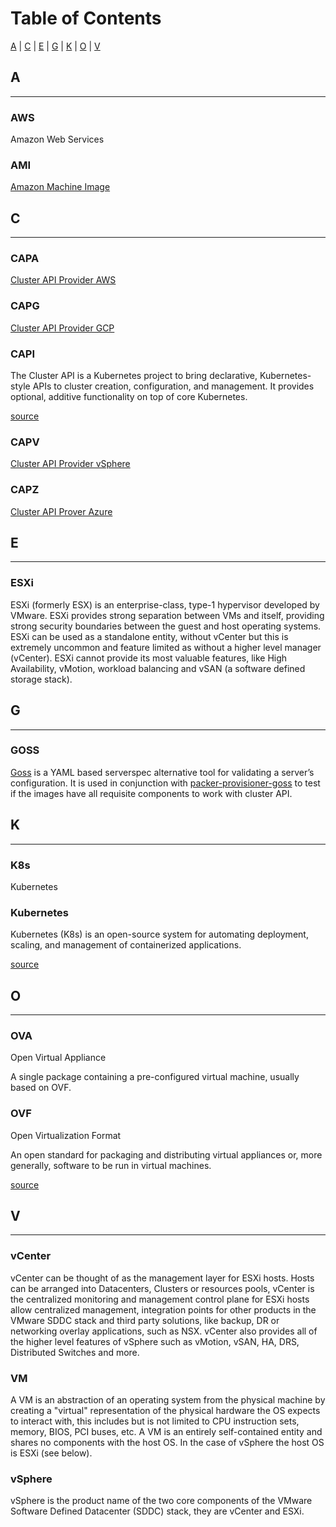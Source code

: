 # Table of Contents

[A](#a) | [C](#c) | [E](#e) | [G](#g) | [K](#k) | [O](#o) | [V](#v)

## A

---

### AWS

Amazon Web Services

### AMI

[Amazon Machine Image](https://docs.aws.amazon.com/AWSEC2/latest/UserGuide/AMIs.html)

## C

---

### CAPA

[Cluster API Provider AWS](https://github.com/kubernetes-sigs/cluster-api-provider-aws)

### CAPG

[Cluster API Provider GCP](https://github.com/kubernetes-sigs/cluster-api-provider-gcp)

### CAPI

The Cluster API is a Kubernetes project to bring declarative, Kubernetes-style APIs to cluster creation, configuration, and management. It provides optional, additive functionality on top of core Kubernetes.

[source](https://github.com/kubernetes-sigs/cluster-api)

### CAPV

[Cluster API Provider vSphere](https://github.com/kubernetes-sigs/cluster-api-provider-vsphere)

### CAPZ

[Cluster API Prover Azure](https://github.com/kubernetes-sigs/cluster-api-provider-azure)

## E

---

### ESXi

ESXi (formerly ESX) is an enterprise-class, type-1 hypervisor developed by VMware. ESXi provides strong separation between VMs and itself, providing strong security boundaries between the guest and host operating systems. ESXi can be used as a standalone entity, without vCenter but this is extremely uncommon and feature limited as without a higher level manager (vCenter). ESXi cannot provide its most valuable features, like High Availability, vMotion, workload balancing and vSAN (a software defined storage stack).

## G

---

### GOSS

[Goss](https://github.com/aelsabbahy/goss) is a YAML based serverspec alternative tool for validating a server’s configuration.  It is used in conjunction with [packer-provisioner-goss](https://github.com/YaleUniversity/packer-provisioner-goss/releases) to test if the images have all requisite components to work with cluster API.

## K

---

### K8s

Kubernetes

### Kubernetes

Kubernetes (K8s) is an open-source system for automating deployment, scaling, and management of containerized applications.

[source](https://kubernetes.io)

## O

---

### OVA

Open Virtual Appliance

A single package containing a pre-configured virtual machine, usually based on OVF.

### OVF

Open Virtualization Format

An open standard for packaging and distributing virtual appliances or, more generally, software to be run in virtual machines.

[source](https://en.wikipedia.org/wiki/Open_Virtualization_Format)

## V

---

### vCenter

vCenter can be thought of as the management layer for ESXi hosts. Hosts can be arranged into Datacenters, Clusters or resources pools, vCenter is the centralized monitoring and management control plane for ESXi hosts allow centralized management, integration points for other products in the VMware SDDC stack and third party solutions, like backup, DR or networking overlay applications, such as NSX. vCenter also provides all of the higher level features of vSphere such as vMotion, vSAN, HA, DRS, Distributed Switches and more.

### VM

A VM is an abstraction of an operating system from the physical machine by creating a "virtual" representation of the physical hardware the OS expects to interact with, this includes but is not limited to CPU instruction sets, memory, BIOS, PCI buses, etc. A VM is an entirely self-contained entity and shares no components with the host OS. In the case of vSphere the host OS is ESXi (see below).

### vSphere

vSphere is the product name of the two core components of the VMware Software Defined Datacenter (SDDC) stack, they are vCenter and ESXi.
